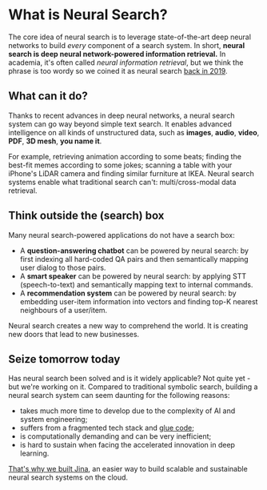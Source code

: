 # What is Neural Search?

The core idea of neural search is to leverage state-of-the-art deep neural networks to build *every* component of a search system. In short, **neural search is deep neural network-powered information retrieval.** In academia, it's often called *neural information retrieval*, but we think the phrase is too wordy so we coined it as neural search [back in 2019](https://hanxiao.io/2019/07/29/Generic-Neural-Elastic-Search-From-bert-as-service-and-Go-Way-Beyond/).

## What can it do?

Thanks to recent advances in deep neural networks, a neural search system can go way beyond simple text search. It enables advanced intelligence on all kinds of unstructured data, such as **images**, **audio**, **video**, **PDF**, **3D mesh**, **you name it**.

For example, retrieving animation according to some beats; finding the best-fit memes according to some jokes; scanning a table with your iPhone's LiDAR camera and finding similar furniture at IKEA. Neural search systems enable what traditional search can't: multi/cross-modal data retrieval.

## Think outside the (search) box

Many neural search-powered applications do not have a search box: 

- A **question-answering chatbot** can be powered by neural search: by first indexing all hard-coded QA pairs and then semantically mapping user dialog to those pairs. 
- A **smart speaker** can be powered by neural search: by applying STT (speech-to-text) and semantically mapping text to internal commands.
- A **recommendation system** can be powered by neural search: by embedding user-item information into vectors and finding top-K nearest neighbours of a user/item.

Neural search creates a new way to comprehend the world. It is creating new doors that lead to new businesses. 

## Seize tomorrow today

Has neural search been solved and is it widely applicable? Not quite yet - but we're working on it. Compared to traditional symbolic search,
building a neural search system can seem daunting for the following reasons:
- takes much more time to develop due to the complexity of AI and system engineering;
- suffers from a fragmented tech stack and [glue code](https://en.wikipedia.org/wiki/Glue_code);
- is computationally demanding and can be very inefficient;
- is hard to sustain when facing the accelerated innovation in deep learning.

[That's why we built Jina](https://github.com/jina-ai/jina), an easier way to build scalable and sustainable neural search systems on the cloud.
